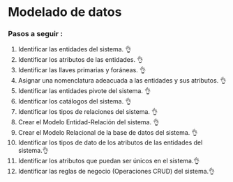 # Modelado de datos

### Pasos a seguir :

1. Identificar las entidades del sistema. 👌
1. Identificar los atributos de las entidades. 👌
1. Identificar las llaves primarias y foráneas. 👌
1. Asignar una nomenclatura adeacuada a las entidades y sus atributos. 👌
1. Identificar las entidades pivote del sistema. 👌
1. Identificar los catálogos del sistema. 👌
1. Identificar los tipos de relaciones del sistema. 👌
1. Crear el Modelo Entidad-Relación del sistema. 👌
1. Crear el Modelo Relacional de la base de datos del sistema. 👌
1. Identificar los tipos de dato de los atributos de las entidades del sistema.👌
1. Identificar los atributos que puedan ser únicos en el sistema.👌
1. Identificar las reglas de negocio (Operaciones CRUD) del sistema.👌
